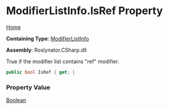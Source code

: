 # ModifierListInfo\.IsRef Property

[Home](../../../../../README.md)

**Containing Type**: [ModifierListInfo](../README.md)

**Assembly**: Roslynator\.CSharp\.dll

  
True if the modifier list contains "ref" modifier\.

```csharp
public bool IsRef { get; }
```

### Property Value

[Boolean](https://docs.microsoft.com/en-us/dotnet/api/system.boolean)

